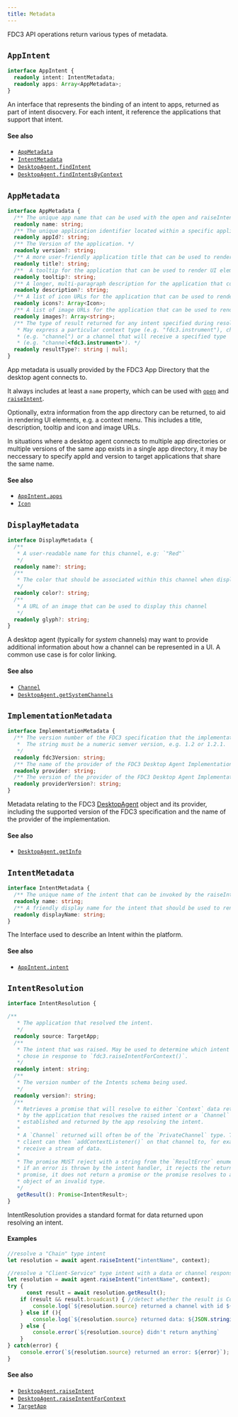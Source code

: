 ```yaml
---
title: Metadata
---
```


FDC3 API operations return various types of metadata.

## `AppIntent`

```ts
interface AppIntent {
  readonly intent: IntentMetadata;
  readonly apps: Array<AppMetadata>;
}
```
An interface that represents the binding of an intent to apps, returned as part of intent disocvery.
For each intent, it reference the applications that support that intent.

#### See also
* [`AppMetadata`](AppMetadata)
* [`IntentMetadata`](IntentMetadata)
* [`DesktopAgent.findIntent`](DesktopAgent#findintent)
* [`DesktopAgent.findIntentsByContext`](DesktopAgent#findintentsbycontext)

## `AppMetadata`

```ts
interface AppMetadata {
  /** The unique app name that can be used with the open and raiseIntent calls. */
  readonly name: string;
  /** The unique application identifier located within a specific application directory instance. An example of an appId might be 'app@sub.root' */
  readonly appId?: string;
  /** The Version of the application. */
  readonly version?: string;
  /** A more user-friendly application title that can be used to render UI elements  */
  readonly title?: string;
  /**  A tooltip for the application that can be used to render UI elements */
  readonly tooltip?: string;
  /** A longer, multi-paragraph description for the application that could include markup */
  readonly description?: string;
  /** A list of icon URLs for the application that can be used to render UI elements */
  readonly icons?: Array<Icon>;
  /** A list of image URLs for the application that can be used to render UI elements */
  readonly images?: Array<string>;
  /** The type of result returned for any intent specified during resolution. 
   * May express a particular context type (e.g. "fdc3.instrument"), channel 
   * (e.g. "channel") or a channel that will receive a specified type 
   * (e.g. "channel<fdc3.instrument>"). */
  readonly resultType?: string | null;
}
```

App metadata is usually provided by the FDC3 App Directory that the desktop agent connects to.

It always includes at least a `name` property, which can be used with [`open`](DesktopAgent#open) and [`raiseIntent`](DesktopAgent#raiseIntent).

Optionally, extra information from the app directory can be returned, to aid in rendering UI elements, e.g. a context menu. This includes a title, description, tooltip and icon and image URLs.

In situations where a desktop agent connects to multiple app directories or multiple versions of the same app exists in a single app directory, it may be neccessary to specify appId and version to target applications that share the same name.

#### See also
* [`AppIntent.apps`](AppIntent)
* [`Icon`](Icon)

## `DisplayMetadata`

```ts
interface DisplayMetadata {
  /**
   * A user-readable name for this channel, e.g: `"Red"`
   */
  readonly name?: string;
  /**
   * The color that should be associated within this channel when displaying this channel in a UI, e.g: `0xFF0000`.
   */
  readonly color?: string;
  /**
   * A URL of an image that can be used to display this channel
   */
  readonly glyph?: string;
}
```

A desktop agent (typically for _system_ channels) may want to provide additional information about how a channel can be represented in a UI. A common use case is for color linking.

#### See also

* [`Channel`](Channel)
* [`DesktopAgent.getSystemChannels`](DesktopAgent#getsystemchannels)

## `ImplementationMetadata`

```ts
interface ImplementationMetadata {
  /** The version number of the FDC3 specification that the implementation provides.
   *  The string must be a numeric semver version, e.g. 1.2 or 1.2.1.
   */
  readonly fdc3Version: string;
  /** The name of the provider of the FDC3 Desktop Agent Implementation (e.g. Finsemble, Glue42, OpenFin etc.). */
  readonly provider: string;
  /** The version of the provider of the FDC3 Desktop Agent Implementation (e.g. 5.3.0). */
  readonly providerVersion?: string;
}
```

Metadata relating to the FDC3 [DesktopAgent](DesktopAgent) object and its provider, including the supported version of the FDC3 specification and the name of the provider of the implementation.

#### See also
* [`DesktopAgent.getInfo`](DesktopAgent#getInfo)

## `IntentMetadata`

```ts
interface IntentMetadata {
  /** The unique name of the intent that can be invoked by the raiseIntent call */
  readonly name: string;
  /** A friendly display name for the intent that should be used to render UI elements */
  readonly displayName: string;
}
```

The Interface used to describe an Intent within the platform.


#### See also
* [`AppIntent.intent`](AppIntent)

## `IntentResolution`

```ts
interface IntentResolution {

/**
   * The application that resolved the intent.
   */
  readonly source: TargetApp;
  /**
   * The intent that was raised. May be used to determine which intent the user
   * chose in response to `fdc3.raiseIntentForContext()`.
   */
  readonly intent: string;
  /**
   * The version number of the Intents schema being used.
   */
  readonly version?: string;
  /**
   * Retrieves a promise that will resolve to either `Context` data returned 
   * by the application that resolves the raised intent or a `Channel` 
   * established and returned by the app resolving the intent. 
   * 
   * A `Channel` returned will often be of the `PrivateChannel` type. The 
   * client can then `addContextListener()` on that channel to, for example, 
   * receive a stream of data.
   * 
   * The promise MUST reject with a string from the `ResultError` enumeration 
   * if an error is thrown by the intent handler, it rejects the returned 
   * promise, it does not return a promise or the promise resolves to an
   * object of an invalid type.
   */
   getResult(): Promise<IntentResult>;
}
```

IntentResolution provides a standard format for data returned upon resolving an intent.

#### Examples
```js
//resolve a "Chain" type intent
let resolution = await agent.raiseIntent("intentName", context);

//resolve a "Client-Service" type intent with a data or channel response
let resolution = await agent.raiseIntent("intentName", context);
try {
	  const result = await resolution.getResult();
    if (result && result.broadcast) { //detect whether the result is Context or a Channel
        console.log(`${resolution.source} returned a channel with id ${result.id}`);
    } else if (){
        console.log(`${resolution.source} returned data: ${JSON.stringify(result)}`);
    } else {
        console.error(`${resolution.source} didn't return anything`
    }
} catch(error) {
    console.error(`${resolution.source} returned an error: ${error}`);
}
```

#### See also
* [`DesktopAgent.raiseIntent`](DesktopAgent#raiseintent)
* [`DesktopAgent.raiseIntentForContext`](DesktopAgent#raiseintentforcontext)
* [`TargetApp`](TargetApp)
